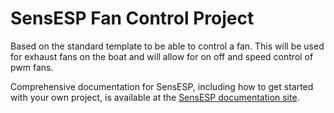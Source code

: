 # SensESP Fan Control Project

Based on the standard template to be able to control a fan.  This will be used for exhaust fans on the boat and will allow for on off and speed control of pwm fans.  

Comprehensive documentation for SensESP, including how to get started with your own project, is available at the [SensESP documentation site](https://signalk.org/SensESP/).

